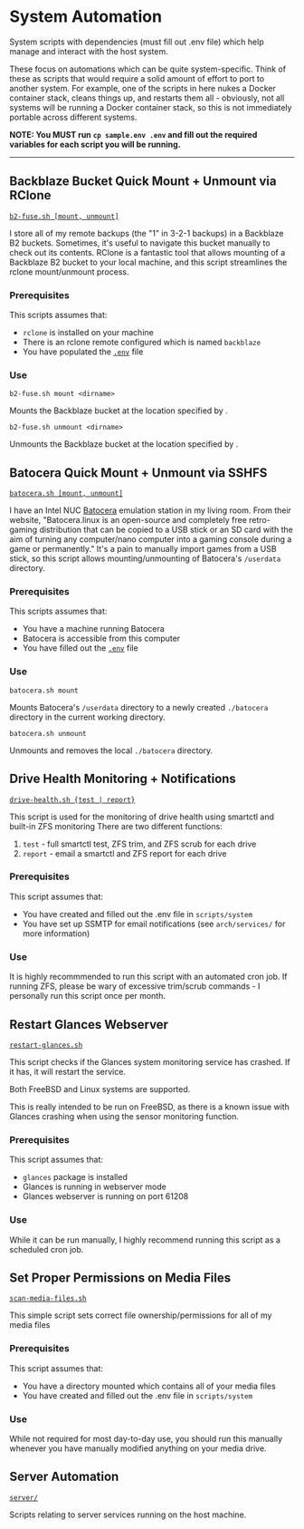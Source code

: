 # System Automation

System scripts with dependencies (must fill out .env file) which help manage and interact with the host system.

These focus on automations which can be quite system-specific.
Think of these as scripts that would require a solid amount of effort to port to another system.
For example, one of the scripts in here nukes a Docker container stack, cleans things up, and restarts them all - obviously, not all systems will be running a Docker container stack, so this is not immediately portable across different systems.

**NOTE: You MUST run `cp sample.env .env` and fill out the required variables for each script you will be running.**

---

## Backblaze Bucket Quick Mount + Unmount via RClone
[`b2-fuse.sh [mount, unmount]`](b2-fuse.sh)

I store all of my remote backups (the "1" in 3-2-1 backups) in a Backblaze B2 buckets.
Sometimes, it's useful to navigate this bucket manually to check out its contents.
RClone is a fantastic tool that allows mounting of a Backblaze B2 bucket to your local machine, and this script streamlines the rclone mount/unmount process.

### Prerequisites
This scripts assumes that:
- `rclone` is installed on your machine
- There is an rclone remote configured which is named `backblaze`
- You have populated the [`.env`](sample.env) file

### Use
`b2-fuse.sh mount <dirname>`

Mounts the Backblaze bucket at the location specified by <dirname>.

`b2-fuse.sh unmount <dirname>`

Unmounts the Backblaze bucket at the location specified by <dirname>.




## Batocera Quick Mount + Unmount via SSHFS
[`batocera.sh [mount, unmount]`](batocera.sh)

I have an Intel NUC [Batocera](https://batocera.org/) emulation station in my living room.
From their website, "Batocera.linux is an open-source and completely free retro-gaming distribution that can be copied to a USB stick or an SD card with the aim of turning any computer/nano computer into a gaming console during a game or permanently."
It's a pain to manually import games from a USB stick, so this script allows mounting/unmounting of Batocera's `/userdata` directory.

### Prerequisites
This scripts assumes that:
- You have a machine running Batocera
- Batocera is accessible from this computer
- You have filled out the [`.env`](sample.env) file

### Use
`batocera.sh mount`

Mounts Batocera's `/userdata` directory to a newly created `./batocera` directory in the current working directory.


`batocera.sh unmount`

Unmounts and removes the local `./batocera` directory.




## Drive Health Monitoring + Notifications
[`drive-health.sh {test | report}`](drive-health.sh)

This script is used for the monitoring of drive health using smartctl and built-in ZFS monitoring
There are two different functions:
1. `test` - full smartctl test, ZFS trim, and ZFS scrub for each drive
2. `report` - email a smartctl and ZFS report for each drive

### Prerequisites
This script assumes that:
- You have created and filled out the .env file in `scripts/system`
- You have set up SSMTP for email notifications (see `arch/services/` for more information)

### Use
It is highly recommmended to run this script with an automated cron job.
If running ZFS, please be wary of excessive trim/scrub commands - I personally run this script once per month.




## Restart Glances Webserver
[`restart-glances.sh`](restart-glances.sh)

This script checks if the Glances system monitoring service has crashed.
If it has, it will restart the service.

Both FreeBSD and Linux systems are supported.

This is really intended to be run on FreeBSD, as there is a known issue with Glances crashing when using the sensor monitoring function.

### Prerequisites
This script assumes that:
- `glances` package is installed
- Glances is running in webserver mode
- Glances webserver is running on port 61208


### Use
While it can be run manually, I highly recommend running this script as a scheduled cron job.




## Set Proper Permissions on Media Files
[`scan-media-files.sh`](scan-media-files.sh)

This simple script sets correct file ownership/permissions for all of my media files

### Prerequisites
This script assumes that:
- You have a directory mounted which contains all of your media files
- You have created and filled out the .env file in `scripts/system`

### Use
While not required for most day-to-day use, you should run this manually whenever you have manually modified anything on your media drive.




## Server Automation
[`server/`](server/)

Scripts relating to server services running on the host machine.
